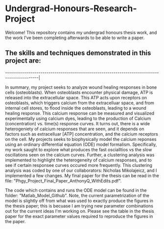 # Undergrad-Honours-Research-Project
Welcome! This repository contains my undergrad honours thesis work, and the work I've been completing afterwards to be able to write a paper. 

The skills and techniques demonstrated in this project are: 
-

-----------------------------------------------------------------------------------------------|

In summary, my project seeks to analyze wound healing responses in bone cells (osteoblasts). When osteoblasts encounter physical damage, ATP is released into the extracellular space. This ATP acts upon receptors on osteoblasts, which triggers calcium from the extracelluar space, and from internal cell stores, to flood inside the osteoblasts, leading to a wound healing response. This calcium response can be measured and visualized experimentally using calcium dyes, leading to the production of Calcium (concentration) vs. time(s) response curves. It turns out, there is a wide heterogeniety of calcium responses that are seen, and it depends on factors such as extracelluar [ATP] concentration, and the calcium receptors on the cell. My projects seeks to biophysically model the calcium reponses using an ordinary differential equation (ODE) model formalism. Specifically, my work saught to explore what produces the fast oscialltios vs the slow oscillations seen on the calcium curves. Further, a clustering analysis was implemented to highlight the heterogeneity of calcium responses, and to see if certain responsee curves occured more frequently. This clustering analysis was coded by one of our collaborators: Nicholas Mikolajeicz, and I implemented a few changes. My final paper for the thesis can be read in the file: "Phgy_Project_Final_Paper_AnthonyQ_WithEdits.pdf". 

The code which contains and runs the ODE model can be found in the folder: "Matlab_Model_Github". Note, the current parametrization of the model is slightly off from what was used to exactly produce the figures in the thesis paper; this is becuase I am trying new parameter combinations out for the current ideas I'm working on. Please see the table in the thesis paper for the exact parameter values required to reproduce the figures in the paper. 


